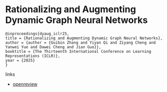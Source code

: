 # Rationalizing and Augmenting Dynamic Graph Neural Networks

```
@inproceedings{dyaug_iclr25,
title = {Rationalizing and Augmenting Dynamic Graph Neural Networks},
author = {author = {Guibin Zhang and Yiyan Qi and Ziyang Cheng and Yanwei Yue and Dawei Cheng and Jian Guo}},
booktitle = {The Thirteenth International Conference on Learning Representations (ICLR)},
year = {2025}
}
```

links
- [openreview](https://openreview.net/forum?id=thV5KRQFgQ)
